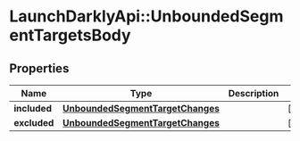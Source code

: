 # LaunchDarklyApi::UnboundedSegmentTargetsBody

## Properties
Name | Type | Description | Notes
------------ | ------------- | ------------- | -------------
**included** | [**UnboundedSegmentTargetChanges**](UnboundedSegmentTargetChanges.md) |  | [optional] 
**excluded** | [**UnboundedSegmentTargetChanges**](UnboundedSegmentTargetChanges.md) |  | [optional] 


